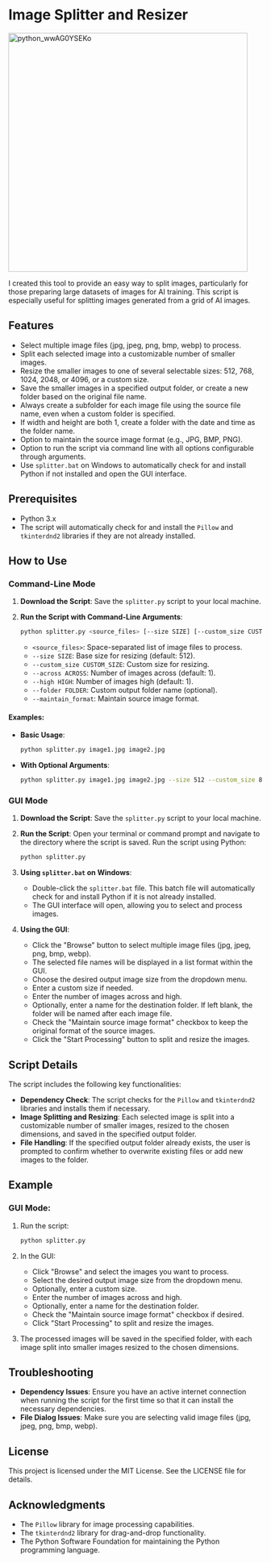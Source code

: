 # Image Splitter and Resizer

<img width="474" alt="python_wwAG0YSEKo" src="https://github.com/Xerophayze/splitter/assets/113407496/89501363-f6eb-4456-ae36-d140471544bc">

I created this tool to provide an easy way to split images, particularly for those preparing large datasets of images for AI training. This script is especially useful for splitting images generated from a grid of AI images.

## Features

- Select multiple image files (jpg, jpeg, png, bmp, webp) to process.
- Split each selected image into a customizable number of smaller images.
- Resize the smaller images to one of several selectable sizes: 512, 768, 1024, 2048, or 4096, or a custom size.
- Save the smaller images in a specified output folder, or create a new folder based on the original file name.
- Always create a subfolder for each image file using the source file name, even when a custom folder is specified.
- If width and height are both 1, create a folder with the date and time as the folder name.
- Option to maintain the source image format (e.g., JPG, BMP, PNG).
- Option to run the script via command line with all options configurable through arguments.
- Use `splitter.bat` on Windows to automatically check for and install Python if not installed and open the GUI interface.

## Prerequisites

- Python 3.x
- The script will automatically check for and install the `Pillow` and `tkinterdnd2` libraries if they are not already installed.

## How to Use

### Command-Line Mode

1. **Download the Script**: Save the `splitter.py` script to your local machine.

2. **Run the Script with Command-Line Arguments**:
    ```sh
    python splitter.py <source_files> [--size SIZE] [--custom_size CUSTOM_SIZE] [--across ACROSS] [--high HIGH] [--folder FOLDER] [--maintain_format]
    ```
    - `<source_files>`: Space-separated list of image files to process.
    - `--size SIZE`: Base size for resizing (default: 512).
    - `--custom_size CUSTOM_SIZE`: Custom size for resizing.
    - `--across ACROSS`: Number of images across (default: 1).
    - `--high HIGH`: Number of images high (default: 1).
    - `--folder FOLDER`: Custom output folder name (optional).
    - `--maintain_format`: Maintain source image format.

#### Examples:
- **Basic Usage**:
    ```sh
    python splitter.py image1.jpg image2.jpg
    ```
- **With Optional Arguments**:
    ```sh
    python splitter.py image1.jpg image2.jpg --size 512 --custom_size 800 --across 2 --high 3 --folder custom_folder --maintain_format
    ```

### GUI Mode

1. **Download the Script**: Save the `splitter.py` script to your local machine.

2. **Run the Script**: Open your terminal or command prompt and navigate to the directory where the script is saved. Run the script using Python:
    ```sh
    python splitter.py
    ```

3. **Using `splitter.bat` on Windows**:
    - Double-click the `splitter.bat` file. This batch file will automatically check for and install Python if it is not already installed.
    - The GUI interface will open, allowing you to select and process images.

4. **Using the GUI**:
    - Click the "Browse" button to select multiple image files (jpg, jpeg, png, bmp, webp).
    - The selected file names will be displayed in a list format within the GUI.
    - Choose the desired output image size from the dropdown menu.
    - Enter a custom size if needed.
    - Enter the number of images across and high.
    - Optionally, enter a name for the destination folder. If left blank, the folder will be named after each image file.
    - Check the "Maintain source image format" checkbox to keep the original format of the source images.
    - Click the "Start Processing" button to split and resize the images.

## Script Details

The script includes the following key functionalities:

- **Dependency Check**: The script checks for the `Pillow` and `tkinterdnd2` libraries and installs them if necessary.
- **Image Splitting and Resizing**: Each selected image is split into a customizable number of smaller images, resized to the chosen dimensions, and saved in the specified output folder.
- **File Handling**: If the specified output folder already exists, the user is prompted to confirm whether to overwrite existing files or add new images to the folder.

## Example

### GUI Mode:

1. Run the script:
    ```sh
    python splitter.py
    ```

2. In the GUI:
    - Click "Browse" and select the images you want to process.
    - Select the desired output image size from the dropdown menu.
    - Optionally, enter a custom size.
    - Enter the number of images across and high.
    - Optionally, enter a name for the destination folder.
    - Check the "Maintain source image format" checkbox if desired.
    - Click "Start Processing" to split and resize the images.

3. The processed images will be saved in the specified folder, with each image split into smaller images resized to the chosen dimensions.

## Troubleshooting

- **Dependency Issues**: Ensure you have an active internet connection when running the script for the first time so that it can install the necessary dependencies.
- **File Dialog Issues**: Make sure you are selecting valid image files (jpg, jpeg, png, bmp, webp).

## License

This project is licensed under the MIT License. See the LICENSE file for details.

## Acknowledgments

- The `Pillow` library for image processing capabilities.
- The `tkinterdnd2` library for drag-and-drop functionality.
- The Python Software Foundation for maintaining the Python programming language.
